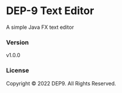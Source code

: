 # DEP-9 Text Editor

A simple Java FX text editor



### Version
v1.0.0

### License
Copyright &copy; 2022 DEP9. All Rights Reserved.